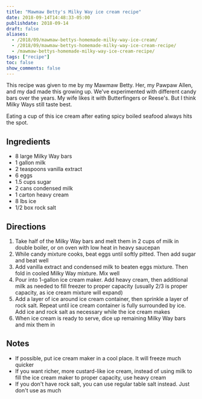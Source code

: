 ```yaml
---
title: "Mawmaw Betty's Milky Way ice cream recipe"
date: 2018-09-14T14:48:33-05:00
publishdate: 2018-09-14
draft: false
aliases: 
  - /2018/09/mawmaw-bettys-homemade-milky-way-ice-cream/
  - /2018/09/mawmaw-bettys-homemade-milky-way-ice-cream-recipe/
  - /mawmaw-bettys-homemade-milky-way-ice-cream-recipe/
tags: ["recipe"]
toc: false
show_comments: false
---
```


This recipe was given to me by my Mawmaw Betty. Her, my Pawpaw Allen, and my dad made this growing up. We've experimented with different candy bars over the years. My wife likes it with Butterfingers or Reese's. But I think Milky Ways still taste best. 

Eating a cup of this ice cream after eating spicy boiled seafood always hits the spot. 

## Ingredients 

* 8 large Milky Way bars
* 1 gallon milk
* 2 teaspoons vanilla extract
* 6 eggs
* 1.5 cups sugar
* 2 cans condensed milk
* 1 carton heavy cream 
* 8 lbs ice
* 1/2 box rock salt

## Directions

1. Take half of the Milky Way bars and melt them in 2 cups of milk in double boiler, or on oven with low heat in heavy saucepan
1. While candy mixture cooks, beat eggs until softly pitted. Then add sugar and beat well
1. Add vanilla extract and condensed milk to beaten eggs mixture. Then fold in cooled Milky Way mixture. Mix well
1. Pour into 1-gallon ice cream maker. Add heavy cream, then additional milk as needed to fill freezer to proper capacity (usually 2/3 is proper capacity, as ice cream mixture will expand)
1. Add a layer of ice around ice cream container, then sprinkle a layer of rock salt. Repeat until ice cream container is fully surrounded by ice. Add ice and rock salt as necessary while the ice cream makes
1. When ice cream is ready to serve, dice up remaining Milky Way bars and mix them in

## Notes

* If possible, put ice cream maker in a cool place. It will freeze much quicker
* If you want richer, more custard-like ice cream, instead of using milk to fill the ice cream maker to proper capacity, use heavy cream
* If you don't have rock salt, you can use regular table salt instead. Just don't use as much
